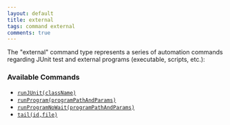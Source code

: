 ```yaml
---
layout: default
title: external
tags: command external
comments: true
---
```



The "external" command type represents a series of automation commands regarding JUnit test and 
external programs (executable, scripts, etc.):


### Available Commands
- [`runJUnit(className)`](runJUnit(className))
- [`runProgram(programPathAndParams)`](runProgram(programPathAndParams))
- [`runProgramNoWait(programPathAndParams)`](runProgramNoWait(programPathAndParams))
- [`tail(id,file)`](tail(id,file))
